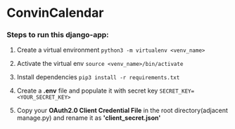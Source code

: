# ConvinCalendar

### Steps to run this django-app:
1. Create a virtual environment
`python3 -m virtualenv <venv_name>`

2. Activate the virtual env
`source <venv_name>/bin/activate`

3. Install dependencies
`pip3 install -r requirements.txt`

4. Create a **.env** file and populate it with secret key
`SECRET_KEY=<YOUR_SECRET_KEY>`

5. Copy your **OAuth2.0 Client Credential File** in the root directory(adjacent manage.py) and rename it as **'client_secret.json'**
